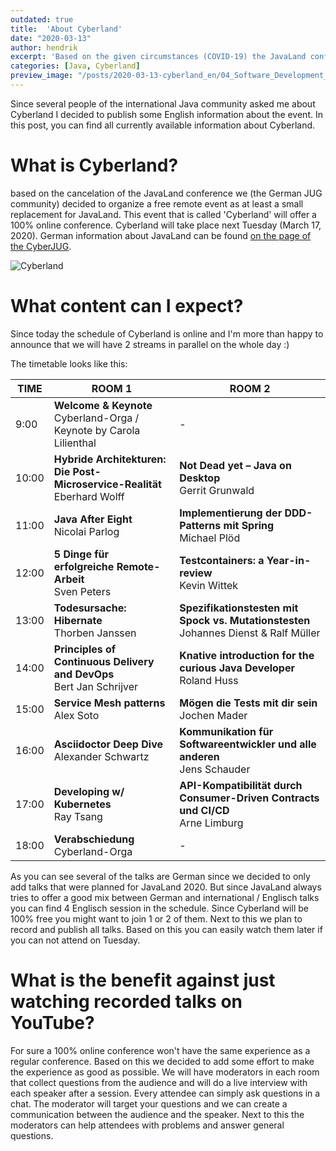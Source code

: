 ```yaml
---
outdated: true
title:  'About Cyberland'
date: "2020-03-13"
author: hendrik
excerpt: 'Based on the given circumstances (COVID-19) the JavaLand conferences has been canceled. This was the only solution that made sense for the organizers. We can understand that a lot of visitors and speakers are sad about this news. Based on this the German JUG community is organzing a 100% remote conference called Cyberland'
categories: [Java, Cyberland]
preview_image: "/posts/2020-03-13-cyberland_en/04_Software_Development_Green.jpg"
---
```


Since several people of the international Java community asked me about Cyberland I decided to publish some English information about the event. In this post, you can find all currently available information about Cyberland.

# What is Cyberland?

based on the cancelation of the JavaLand conference we (the German JUG community) decided to organize a free remote event as at least a small replacement for JavaLand. This event that is called 'Cyberland' will offer a 100% online conference. Cyberland will take place next Tuesday (March 17, 2020). German information about JavaLand can be found [on the page of the CyberJUG](https://cyberjug.de/cyberland2020/).

![Cyberland](/posts/2020-03-13-cyberland_en/cyberland_1.png)

# What content can I expect?

Since today the schedule of Cyberland is online and I'm more than happy to announce that we will have 2 streams in parallel on the whole day :)

The timetable looks like this:

| TIME  | ROOM 1         | ROOM 2         |
| ----- | -------------- | -------------- |
| 9:00  | __Welcome & Keynote__ <br>Cyberland-Orga / Keynote by Carola Lilienthal | - |
| 10:00 | __Hybride Architekturen: Die Post-Microservice-Realität__ <br>Eberhard Wolff | __Not Dead yet – Java on Desktop__ <br>Gerrit Grunwald |
| 11:00 | __Java After Eight__ <br>Nicolai Parlog | __Implementierung der DDD-Patterns mit Spring__ <br>Michael Plöd |
| 12:00 | __5 Dinge für erfolgreiche Remote-Arbeit__ <br>Sven Peters | __Testcontainers: a Year-in-review__ <br>Kevin Wittek |
| 13:00 | __Todesursache: Hibernate__ <br>Thorben Janssen | __Spezifikationstesten mit Spock vs. Mutationstesten__ <br>Johannes Dienst & Ralf Müller |
| 14:00 | __Principles of Continuous Delivery and DevOps__ <br>Bert Jan Schrijver | __Knative introduction for the curious Java Developer__ <br>Roland Huss |
| 15:00 | __Service Mesh patterns__ <br>Alex Soto | __Mögen die Tests mit dir sein__ <br>Jochen Mader |
| 16:00 | __Asciidoctor Deep Dive__ <br>Alexander Schwartz | __Kommunikation für Softwareentwickler und alle anderen__ <br>Jens Schauder |
| 17:00 | __Developing w/ Kubernetes__ <br>Ray Tsang | __API-Kompatibilität durch Consumer-Driven Contracts und CI/CD__ <br>Arne Limburg |
| 18:00 | __Verabschiedung__ <br>Cyberland-Orga | - |

As you can see several of the talks are German since we decided to only add talks that were planned for JavaLand 2020. But since JavaLand always tries to offer a good mix between German and international / Englisch talks you can find 4 Englisch session in the schedule. Since Cyberland will be 100% free you might want to join 1 or 2 of them. Next to this we plan to record and publish all talks. Based on this you can easily watch them later if you can not attend on Tuesday.

# What is the benefit against just watching recorded talks on YouTube?

For sure a 100% online conference won't have the same experience as a regular conference. Based on this we decided to add some effort to make the experience as good as possible. We will have moderators in each room that collect questions from the audience and will do a live interview with each speaker after a session. Every attendee can simply ask questions in a chat. The moderator will target your questions and we can create a communication between the audience and the speaker. Next to this the moderators can help attendees with problems and answer general questions.
